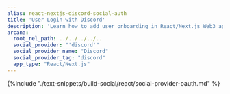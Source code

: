 ```yaml
---
alias: react-nextjs-discord-social-auth
title: 'User Login with Discord'
description: 'Learn how to add user onboarding in React/Next.js Web3 apps using custom login UI and Discord as the social login provider.'
arcana:
  root_rel_path: ../../../../..
  social_provider: "'discord'"
  social_provider_name: "Discord"
  social_provider_tag: "discord"
  app_type: "React/Next.js"
---
```


{%include "./text-snippets/build-social/react/social-provider-oauth.md" %}
